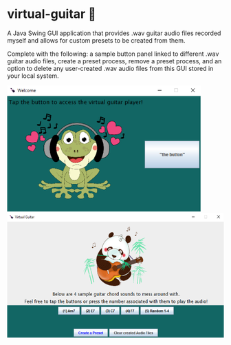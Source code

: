 # virtual-guitar 🎸
A Java Swing GUI application that provides .wav guitar audio files recorded myself and allows for custom presets to be created from them. 

Complete with the following: a sample button panel linked to different .wav guitar audio files, create a preset process, remove a preset process, and an option to delete any user-created .wav audio files from this GUI stored in your local system.


<img src="images/launchdemo.png" width = "450"> <img src="images/playerdemo.png" width = "550" height = "290">


